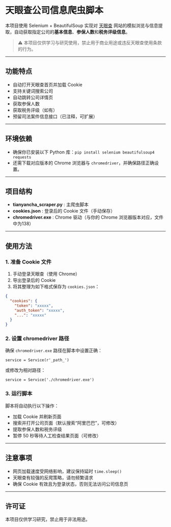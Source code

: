 # 天眼查公司信息爬虫脚本

本项目使用 Selenium + BeautifulSoup 实现对 [天眼查](https://www.tianyancha.com) 网站的模拟浏览与信息提取，自动获取指定公司的**基本信息**、**参保人数**和**税务评级信息**。

> ⚠️ 本项目仅供学习与研究使用，禁止用于商业用途或违反天眼查使用条款的行为。

---

## 功能特点

- 自动打开天眼查首页并加载 Cookie
- 支持关键词搜索公司
- 自动跳转公司详情页
- 获取参保人数
- 获取税务评级（如有）
- 预留司法案件信息接口（已注释，可扩展）

---

## 环境依赖

- 确保你已安装以下 Python 库：`pip install selenium beautifulsoup4 requests`
- 还需下载对应版本的 Chrome 浏览器与 `chromedriver`，并确保路径正确设置。

---

## 项目结构

- **tianyancha_scraper.py** : 主爬虫脚本
- **cookies.json** : 登录后的 Cookie 文件（手动保存）
- **chromedriver.exe** : Chrome 驱动（与你的 Chrome 浏览器版本对应，文件中为138）

---

## 使用方法

### 1. 准备 Cookie 文件

1. 手动登录天眼查（使用 Chrome）
2. 导出登录后的 Cookie
3. 将其整理为如下格式保存为 `cookies.json`：

```json
{
  "cookies": {
    "token": "xxxxx",
    "auth_token": "xxxxx",
    "...": "xxxxx"
  }
}
```

### 2. 设置 chromedriver 路径

确保 `chromedriver.exe` 路径在脚本中设置正确：

`service = Service(r'_path_')`

或修改为相对路径：

`service = Service('./chromedriver.exe')`

### 3. 运行脚本

脚本将自动执行以下操作：

- 加载 Cookie 并刷新页面
- 搜索并打开公司页面（默认搜索“阿里巴巴”，可修改）
- 提取参保人数和税务评级
- 暂停 50 秒等待人工检查结果页面（可修改）

---

## 注意事项

* 网页加载速度受网络影响，建议保持延时 `time.sleep()`
* 天眼查有较强的反爬策略，请勿频繁请求
* 确保 Cookie 有效且为登录状态，否则无法访问公司信息页

---

## 许可证
本项目仅供学习研究，禁止用于非法用途。